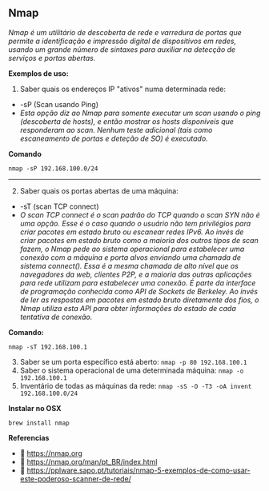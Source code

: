 ## **Nmap**
*Nmap é um utilitário de descoberta de rede e varredura de portas que permite a identificação e impressão digital de dispositivos em redes, usando um grande número de sintaxes para auxiliar na detecção de serviços e portas abertas.*

**Exemplos de uso:**
1. Saber quais os endereços IP "ativos" numa determinada rede: 
  - -sP (Scan usando Ping)
  - *Esta opção diz ao Nmap para somente executar um scan usando o ping (descoberta de hosts), e então mostrar os hosts disponíveis que responderam ao scan. Nenhum teste adicional (tais como escaneamento de portas e deteção de SO) é executado.*

  **Comando**
  ```
  nmap -sP 192.168.100.0/24
  ```
-----------------------------------  
2. Saber quais os portas abertas de uma máquina: 
  - -sT (scan TCP connect)
  - *O scan TCP connect é o scan padrão do TCP quando o scan SYN não é uma opção. Esse é o caso quando o usuário não tem privilégios para criar pacotes em estado bruto ou escanear redes IPv6. Ao invés de criar pacotes em estado bruto como a maioria dos outros tipos de scan fazem, o Nmap pede ao sistema operacional para estabelecer uma conexão com a máquina e porta alvos enviando uma chamada de sistema connect(). Essa é a mesma chamada de alto nível que os navegadores da web, clientes P2P, e a maioria das outras aplicações para rede utilizam para estabelecer uma conexão. É parte da interface de programação conhecida como API de Sockets de Berkeley. Ao invés de ler as respostas em pacotes em estado bruto diretamente dos fios, o Nmap utiliza esta API para obter informações do estado de cada tentativa de conexão.*

  **Comando:**
  ```
  nmap -sT 192.168.100.1
  ```

  3. Saber se um porta específico está aberto: `nmap -p 80 192.168.100.1`
  4. Saber o sistema operacional de uma determinada máquina: `nmap -o 192.168.100.1`
  5. Inventário de todas as máquinas da rede: `nmap -sS -O -T3 -oA invent 192.168.100.0/24`

**Instalar no OSX**
```
brew install nmap
```
**Referencias**
- :bookmark:  https://nmap.org
- :bookmark:  https://nmap.org/man/pt_BR/index.html
- :bookmark:  https://pplware.sapo.pt/tutoriais/nmap-5-exemplos-de-como-usar-este-poderoso-scanner-de-rede/


